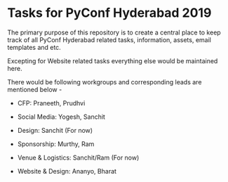 # Tasks for PyConf Hyderabad 2019

The primary purpose of this repository is to create a central place to keep track of all PyConf Hyderabad related tasks, information, assets, email templates and etc.

Excepting for Website related tasks everything else would be maintained here.

There would be following workgroups and corresponding leads are mentioned below -

- CFP: Praneeth, Prudhvi

- Social Media: Yogesh, Sanchit

- Design: Sanchit (For now)

- Sponsorship: Murthy, Ram

- Venue & Logistics: Sanchit/Ram (For now)

- Website & Design: Ananyo, Bharat
